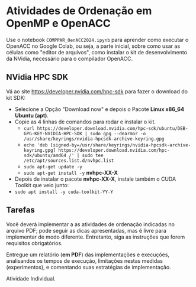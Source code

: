 # Atividades de Ordenação em OpenMP e OpenACC

Use o notebook `COMPPAR_OenACC2024.ipynb` para aprender como executar o OpenACC no Google Colab, ou seja, a parte inicial, sobre como usar as células como "editor de arquivos", como instalar o kit de desenvolvimento da NVidia, necessário para o compilador OpenACC.

## NVidia HPC SDK

Vá ao site https://developer.nvidia.com/hpc-sdk para fazer o download do kit SDK:

* Selecione a Opção "Download now" e depois o Pacote **Linux x86_64 Ubuntu (apt)**.
* Copie as 4 linhas de comandos para rodar e instalar o kit.
   * `curl https://developer.download.nvidia.com/hpc-sdk/ubuntu/DEB-GPG-KEY-NVIDIA-HPC-SDK | sudo gpg --dearmor -o /usr/share/keyrings/nvidia-hpcsdk-archive-keyring.gpg`
   * `echo 'deb [signed-by=/usr/share/keyrings/nvidia-hpcsdk-archive-keyring.gpg] https://developer.download.nvidia.com/hpc-sdk/ubuntu/amd64 /' | sudo tee /etc/apt/sources.list.d/nvhpc.list`
   * `sudo apt-get update -y`
   * `sudo apt-get install -y` **nvhpc-XX-X**
* Depois de instalar o pacote **nvhpc-XX-X**, instale também o CUDA Toolkit que veio junto:
* `sudo apt install -y cuda-toolkit-YY-Y`

## Tarefas

Você deverá implementar a as atividades de ordenação indicadas no arquivo PDF; pode seguir as dicas apresentadas, mas é livre para implementar de modo diferente. Entretanto, siga as instruções que forem requisitos obrigatórios.

Entregue um relatório (**em PDF**) das implementações e execuções, analisandos os tempos de execução, limitações nestas medidas (experimentos), e comentando suas estratégias de implementação.

Atividade Individual.
